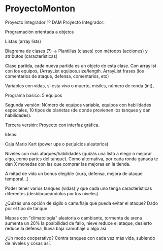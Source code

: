 # ProyectoMonton
 Proyecto Integrador 1º DAM
Proyecto Integrador:

Programación orientada a objetos

Listas (array lists)

Diagrama de clases (?) -> Plantillas (clases) con métodos (acciones) y atributos (características)

 Clase partida, cada nueva partida es un objeto de esta clase. Con arraylist con los equipos, (ArrayList <Equipo> equipos.size/length. ArrayList <String> frases (los comentarios de ataque, defensa, comentarios, etc)

Variables con vidas, si esta vivo o muerto, misiles, número de ronda (int),

Programa basico: 5 equipos 

Segunda versión: Número de equipos variable, equipos con habilidades especiales, 10 tipos de planetas (de donde provienen los tanques y dan habilidades).

Tercera versión: Proyecto con interfaz gráfica.


Ideas:

Caja Mario Kart (power ups o perjuicios aleatorios)

Niveles con más ataques/habilidades (quizás una lista a elegir o mejorar algo, como partes del tanque). Como alternativa, por cada ronda ganada te dan X monedas con las que comprar las mejoras en la tienda.

A mitad de vida un bonus elegible (cura, defensa, mejora de ataque temporal...)

Poder tener varios tanques (vidas) y que cada uno tenga características diferentes (desbloqueándolos por los niveles)

¿Quizás una opción de sigilo o camuflaje que pueda evitar el ataque? Dado por el tipo de tanque.

Mapas con "climatología" aleatoria o cambiante, tormenta de arena aumenta un 20% la posibilidad de fallo, nieve reduce el ataque, desierto reduce la defensa, lluvia baja camuflaje o algo así

¿Un modo cooperativo? Contra tanques con cada vez más vida, subiendo de niveles y cosas así.
